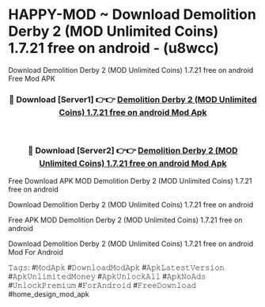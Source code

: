 # HAPPY-MOD ~ Download Demolition Derby 2 (MOD Unlimited Coins) 1.7.21 free on android - (u8wcc)
Download Demolition Derby 2 (MOD Unlimited Coins) 1.7.21 free on android Free Mod APK

<div align="center">
<h3>🔴 Download [Server1] 👉👉 <a href="https://apk-comot.site?title=Demolition_Derby_2_(MOD_Unlimited_Coins)_1.7.21_free_on_android">Demolition Derby 2 (MOD Unlimited Coins) 1.7.21 free on android Mod Apk</a></h3><br>

<h3>🔴 Download [Server2] 👉👉 <a href="https://apk-comot.site?title=Demolition_Derby_2_(MOD_Unlimited_Coins)_1.7.21_free_on_android">Demolition Derby 2 (MOD Unlimited Coins) 1.7.21 free on android Mod Apk</a></h3>
</div>


Free Download APK MOD Demolition Derby 2 (MOD Unlimited Coins) 1.7.21 free on android

Download Demolition Derby 2 (MOD Unlimited Coins) 1.7.21 free on android 

Free APK MOD Demolition Derby 2 (MOD Unlimited Coins) 1.7.21 free on android 

Download Demolition Derby 2 (MOD Unlimited Coins) 1.7.21 free on android Mod For Android

𝚃𝚊𝚐𝚜: #𝙼𝚘𝚍𝙰𝚙𝚔 #𝙳𝚘𝚠𝚗𝚕𝚘𝚊𝚍𝙼𝚘𝚍𝙰𝚙𝚔 #𝙰𝚙𝚔𝙻𝚊𝚝𝚎𝚜𝚝𝚅𝚎𝚛𝚜𝚒𝚘𝚗 #𝙰𝚙𝚔𝚄𝚗𝚕𝚒𝚖𝚒𝚝𝚎𝚍𝙼𝚘𝚗𝚎𝚢 #𝙰𝚙𝚔𝚄𝚗𝚕𝚘𝚌𝚔𝙰𝚕𝚕 #𝙰𝚙𝚔𝙽𝚘𝙰𝚍𝚜 #𝚄𝚗𝚕𝚘𝚌𝚔𝙿𝚛𝚎𝚖𝚒𝚞𝚖 #𝙵𝚘𝚛𝙰𝚗𝚍𝚛𝚘𝚒𝚍 #𝙵𝚛𝚎𝚎𝙳𝚘𝚠𝚗𝚕𝚘𝚊𝚍 #home_design_mod_apk